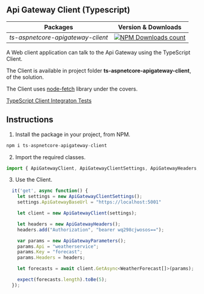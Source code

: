 ## Api Gateway Client (Typescript)

|Packages|Version & Downloads|
|---------------------------|:---:|
|*ts-aspnetcore-apigateway-client*|[![NPM Downloads count](https://img.shields.io/npm/dw/ts-aspnetcore-apigateway-client)](https://www.npmjs.com/package/ts-aspnetcore-apigateway-client)|

A  Web client application can talk to the Api Gateway using the TypeScript Client.

The Client is available in project folder **ts-aspnetcore-apigateway-client**, of the solution.

The Client uses [node-fetch](https://www.npmjs.com/package/node-fetch) library under the covers.

[TypeScript Client Integraton Tests](/ts-aspnetcore-apigateway-client/tests/apigatewayclient.test.ts)

## Instructions

1. Install the package in your project, from NPM.

```javascript
npm i ts-aspnetcore-apigateway-client
```

2. Import the required classes.

```javascript
import { ApiGatewayClient, ApiGatewayClientSettings, ApiGatewayHeaders, ApiGatewayParameters, JsonPatchOperation, Operation } from "ts-aspnetcore-apigateway-client"
```

3. Use the Client.

```javascript
  it('get', async function() {
    let settings = new ApiGatewayClientSettings();
    settings.ApiGatewayBaseUrl = "https://localhost:5001"

    let client = new ApiGatewayClient(settings);

    let headers = new ApiGatewayHeaders();
    headers.add("Authorization", "bearer wq298cjwosos==");

    var params = new ApiGatewayParameters();
    params.Api = "weatherservice";
    params.Key = "forecast";
    params.Headers = headers;

    let forecasts = await client.GetAsync<WeatherForecast[]>(params);

    expect(forecasts.length).toBe(5);
  });
```